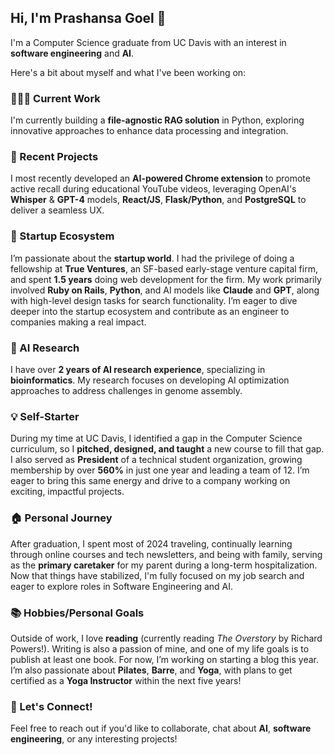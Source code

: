 ## Hi, I'm Prashansa Goel 👋

I'm a Computer Science graduate from UC Davis with an interest in **software engineering** and **AI**. 

Here's a bit about myself and what I've been working on:

### 👩🏽‍💻 Current Work
I'm currently building a **file-agnostic RAG solution** in Python, exploring innovative approaches to enhance data processing and integration. 

### 📝 Recent Projects
I most recently developed an **AI-powered Chrome extension** to promote active recall during educational YouTube videos, leveraging OpenAI's **Whisper** & **GPT-4** models, **React/JS**, **Flask/Python**, and **PostgreSQL** to deliver a seamless UX. 

### 🌱 Startup Ecosystem
I’m passionate about the **startup world**. I had the privilege of doing a fellowship at **True Ventures**, an SF-based early-stage venture capital firm, and spent **1.5 years** doing web development for the firm. My work primarily involved **Ruby on Rails**, **Python**, and AI models like **Claude** and **GPT**, along with high-level design tasks for search functionality. I’m eager to dive deeper into the startup ecosystem and contribute as an engineer to companies making a real impact.

### 🧬 AI Research
I have over **2 years of AI research experience**, specializing in **bioinformatics**. My research focuses on developing AI optimization approaches to address challenges in genome assembly.

### 💡 Self-Starter
During my time at UC Davis, I identified a gap in the Computer Science curriculum, so I **pitched, designed, and taught** a new course to fill that gap. I also served as **President** of a technical student organization, growing membership by over **560%** in just one year and leading a team of 12. I’m eager to bring this same energy and drive to a company working on exciting, impactful projects.

### 🏠 Personal Journey
After graduation, I spent most of 2024 traveling, continually learning through online courses and tech newsletters, and being with family, serving as the **primary caretaker** for my parent during a long-term hospitalization. Now that things have stabilized, I'm fully focused on my job search and eager to explore roles in Software Engineering and AI.

### 📚 Hobbies/Personal Goals
Outside of work, I love **reading** (currently reading *The Overstory* by Richard Powers!). Writing is also a passion of mine, and one of my life goals is to publish at least one book. For now, I’m working on starting a blog this year. I’m also passionate about **Pilates**, **Barre**, and **Yoga**, with plans to get certified as a **Yoga Instructor** within the next five years!

### 💬 Let's Connect!
Feel free to reach out if you'd like to collaborate, chat about **AI**, **software engineering**, or any interesting projects!
